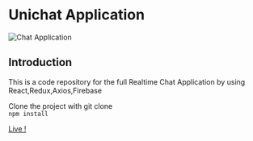 # Unichat Application

![Chat Application](https://i.ibb.co/ZJY8fxB/Unichart.jpg)

## Introduction
This is a code repository for the full Realtime Chat Application by using React,Redux,Axios,Firebase

Clone the project with git clone   
```npm install``` 

[Live !](https://simple-chat-buildx.netlify.app/)


